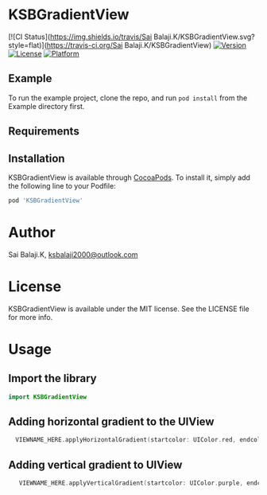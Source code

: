 # KSBGradientView

[![CI Status](https://img.shields.io/travis/Sai Balaji.K/KSBGradientView.svg?style=flat)](https://travis-ci.org/Sai Balaji.K/KSBGradientView)
[![Version](https://img.shields.io/cocoapods/v/KSBGradientView.svg?style=flat)](https://cocoapods.org/pods/KSBGradientView)
[![License](https://img.shields.io/cocoapods/l/KSBGradientView.svg?style=flat)](https://cocoapods.org/pods/KSBGradientView)
[![Platform](https://img.shields.io/cocoapods/p/KSBGradientView.svg?style=flat)](https://cocoapods.org/pods/KSBGradientView)

## Example

To run the example project, clone the repo, and run `pod install` from the Example directory first.

## Requirements

## Installation

KSBGradientView is available through [CocoaPods](https://cocoapods.org). To install
it, simply add the following line to your Podfile:

```ruby
pod 'KSBGradientView'
```

# Author

Sai Balaji.K, ksbalaji2000@outlook.com

# License

KSBGradientView is available under the MIT license. See the LICENSE file for more info.

# Usage

## Import the library

```swift
import KSBGradientView
```
## Adding horizontal gradient to the UIView

```swift
  VIEWNAME_HERE.applyHorizontalGradient(startcolor: UIColor.red, endcolor: UIColor.yellow)
```

## Adding vertical gradient to UIView

```swift
   VIEWNAME_HERE.applyVerticalGradient(startcolor: UIColor.purple, endcolor: UIColor.systemPink)
```



